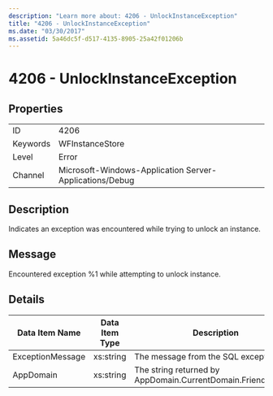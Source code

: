 ```yaml
---
description: "Learn more about: 4206 - UnlockInstanceException"
title: "4206 - UnlockInstanceException"
ms.date: "03/30/2017"
ms.assetid: 5a46dc5f-d517-4135-8905-25a42f01206b
---
```

# 4206 - UnlockInstanceException

## Properties  
  
|||  
|-|-|  
|ID|4206|  
|Keywords|WFInstanceStore|  
|Level|Error|  
|Channel|Microsoft-Windows-Application Server-Applications/Debug|  
  
## Description  

 Indicates an exception was encountered while trying to unlock an instance.  
  
## Message  

 Encountered exception %1 while attempting to unlock instance.  
  
## Details  
  
|Data Item Name|Data Item Type|Description|  
|--------------------|--------------------|-----------------|  
|ExceptionMessage|xs:string|The message from the SQL exception.|  
|AppDomain|xs:string|The string returned by AppDomain.CurrentDomain.FriendlyName.|
